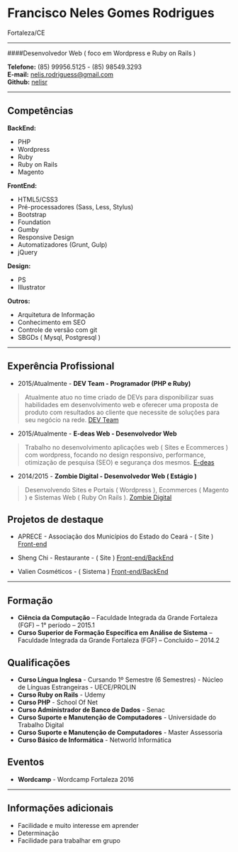 # Francisco Neles Gomes Rodrigues
Fortaleza/CE

---

####Desenvolvedor Web ( foco em  Wordpress e Ruby on Rails )

**Telefone:** (85) 99956.5125 - (85) 98549.3293 <br />
**E-mail:** nelis.rodriguess@gmail.com <br />
**Github:** [nelisr](https://github.com/nelisr/) <br />

---

## Competências

**BackEnd:**
* PHP
* Wordpress
* Ruby
* Ruby on Rails
* Magento

**FrontEnd:**
* HTML5/CSS3
* Pré-processadores (Sass, Less, Stylus)
* Bootstrap
* Foundation
* Gumby
* Responsive Design
* Automatizadores (Grunt, Gulp)
* jQuery

**Design:**
* PS
* Illustrator

**Outros:**
* Arquitetura de Informação
* Conhecimento em SEO
* Controle de versão com git
* SBGDs ( Mysql, Postgresql )

---

## Experência Profissional

* 2015/Atualmente - **DEV Team - Programador (PHP e Ruby)**
> Atualmente atuo no time criado de DEVs para disponibilizar suas habilidades em desenvolvimento web e oferecer uma proposta de produto com resultados ao cliente que necessite de soluções para seu negócio na rede.
[DEV Team](http://devunderground.com.br)

* 2015/Atualmente - **E-deas Web - Desenvolvedor Web**
> Trabalho no desenvolvimento aplicações web ( Sites e Ecommerces ) com wordpress, focando no design responsivo, performance, otimização de pesquisa (SEO) e segurança dos mesmos.
[E-deas](http://e-deas.com.br)

* 2014/2015 - **Zombie Digital - Desenvolvedor Web ( Estágio )**
> Desenvolvendo Sites e Portais ( Wordpress ), Ecommerces ( Magento ) e Sistemas Web ( Ruby On Rails ).
[Zombie Digital](http://zombiedigital.com.br)

## Projetos de destaque

* APRECE - Associação dos Municípios do Estado do Ceará - ( Site )
[Front-end](http://aprece.org.br)

* Sheng Chi - Restaurante - ( Site )
[Front-end/BackEnd](http://shengchi.com.br/homolog)

* Valien Cosméticos - ( Sistema )
[Front-end/BackEnd](http://office.valien.com.br)

---

## Formação
* **Ciência da Computação** – Faculdade Integrada da Grande Fortaleza (FGF) – 1° período – 2015.1
* **Curso Superior de Formação Específica em Análise de Sistema** – Faculdade Integrada da Grande Fortaleza (FGF) – Concluído – 2014.2

## Qualificações
* **Curso Língua Inglesa** - Cursando 1º Semestre (6 Semestres) - Núcleo de Línguas Estrangeiras - UECE/PROLIN
* **Curso Ruby on Rails** - Udemy  
* **Curso PHP**  - School Of Net
* **Curso Administrador de Banco de Dados** - Senac
* **Curso Suporte e Manutenção de Computadores** - Universidade do Trabalho Digital
* **Curso Suporte e Manutenção de Computadores** - Master Assessoria
* **Curso Básico de Informática** - Networld Informática

## Eventos
* **Wordcamp** - Wordcamp Fortaleza 2016

---

## Informações adicionais

* Facilidade e muito interesse em aprender
* Determinação
* Facilidade para trabalhar em grupo
